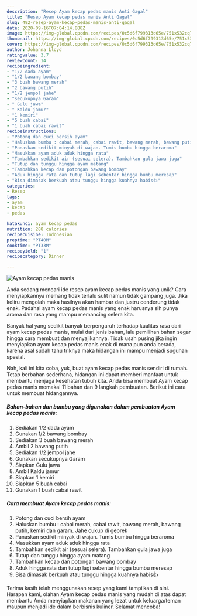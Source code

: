 ```yaml
---
description: "Resep Ayam kecap pedas manis Anti Gagal"
title: "Resep Ayam kecap pedas manis Anti Gagal"
slug: 492-resep-ayam-kecap-pedas-manis-anti-gagal
date: 2020-09-16T07:04:14.888Z
image: https://img-global.cpcdn.com/recipes/0c5d6f799313d65e/751x532cq70/ayam-kecap-pedas-manis-foto-resep-utama.jpg
thumbnail: https://img-global.cpcdn.com/recipes/0c5d6f799313d65e/751x532cq70/ayam-kecap-pedas-manis-foto-resep-utama.jpg
cover: https://img-global.cpcdn.com/recipes/0c5d6f799313d65e/751x532cq70/ayam-kecap-pedas-manis-foto-resep-utama.jpg
author: Johanna Lloyd
ratingvalue: 3.7
reviewcount: 14
recipeingredient:
- "1/2 dada ayam"
- "1/2 bawang bombay"
- "3 buah bawang merah"
- "2 bawang putih"
- "1/2 jempol jahe"
- "secukupnya Garam"
- " Gulu jawa"
- " Kaldu jamur"
- "1 kemiri"
- "5 buah cabai"
- "1 buah cabai rawit"
recipeinstructions:
- "Potong dan cuci bersih ayam"
- "Haluskan bumbu : cabai merah, cabai rawit, bawang merah, bawang putih, kemiri dan garam. Jahe cukup di geprek"
- "Panaskan sedikit minyak di wajan. Tumis bumbu hingga beraroma"
- "Masukkan ayam aduk aduk hingga rata"
- "Tambahkan sedikit air (sesuai selera). Tambahkan gula jawa juga"
- "Tutup dan tunggu hingga ayam matang"
- "Tambahkan kecap dan potongan bawang bombay"
- "Aduk hingga rata dan tutup lagi sebentar hingga bumbu meresap"
- "Bisa dimasak berkuah atau tunggu hingga kuahnya habis👍"
categories:
- Resep
tags:
- ayam
- kecap
- pedas

katakunci: ayam kecap pedas 
nutrition: 288 calories
recipecuisine: Indonesian
preptime: "PT40M"
cooktime: "PT33M"
recipeyield: "1"
recipecategory: Dinner

---
```



![Ayam kecap pedas manis](https://img-global.cpcdn.com/recipes/0c5d6f799313d65e/751x532cq70/ayam-kecap-pedas-manis-foto-resep-utama.jpg)

Anda sedang mencari ide resep ayam kecap pedas manis yang unik? Cara menyiapkannya memang tidak terlalu sulit namun tidak gampang juga. Jika keliru mengolah maka hasilnya akan hambar dan justru cenderung tidak enak. Padahal ayam kecap pedas manis yang enak harusnya sih punya aroma dan rasa yang mampu memancing selera kita.



Banyak hal yang sedikit banyak berpengaruh terhadap kualitas rasa dari ayam kecap pedas manis, mulai dari jenis bahan, lalu pemilihan bahan segar hingga cara membuat dan menyajikannya. Tidak usah pusing jika ingin menyiapkan ayam kecap pedas manis enak di mana pun anda berada, karena asal sudah tahu triknya maka hidangan ini mampu menjadi suguhan spesial.


Nah, kali ini kita coba, yuk, buat ayam kecap pedas manis sendiri di rumah. Tetap berbahan sederhana, hidangan ini dapat memberi manfaat untuk membantu menjaga kesehatan tubuh kita. Anda bisa membuat Ayam kecap pedas manis memakai 11 bahan dan 9 langkah pembuatan. Berikut ini cara untuk membuat hidangannya.

<!--inarticleads1-->

##### Bahan-bahan dan bumbu yang digunakan dalam pembuatan Ayam kecap pedas manis:

1. Sediakan 1/2 dada ayam
1. Gunakan 1/2 bawang bombay
1. Sediakan 3 buah bawang merah
1. Ambil 2 bawang putih
1. Sediakan 1/2 jempol jahe
1. Gunakan secukupnya Garam
1. Siapkan  Gulu jawa
1. Ambil  Kaldu jamur
1. Siapkan 1 kemiri
1. Siapkan 5 buah cabai
1. Gunakan 1 buah cabai rawit




<!--inarticleads2-->

##### Cara membuat Ayam kecap pedas manis:

1. Potong dan cuci bersih ayam
1. Haluskan bumbu : cabai merah, cabai rawit, bawang merah, bawang putih, kemiri dan garam. Jahe cukup di geprek
1. Panaskan sedikit minyak di wajan. Tumis bumbu hingga beraroma
1. Masukkan ayam aduk aduk hingga rata
1. Tambahkan sedikit air (sesuai selera). Tambahkan gula jawa juga
1. Tutup dan tunggu hingga ayam matang
1. Tambahkan kecap dan potongan bawang bombay
1. Aduk hingga rata dan tutup lagi sebentar hingga bumbu meresap
1. Bisa dimasak berkuah atau tunggu hingga kuahnya habis👍




Terima kasih telah menggunakan resep yang kami tampilkan di sini. Harapan kami, olahan Ayam kecap pedas manis yang mudah di atas dapat membantu Anda menyiapkan makanan yang lezat untuk keluarga/teman maupun menjadi ide dalam berbisnis kuliner. Selamat mencoba!

